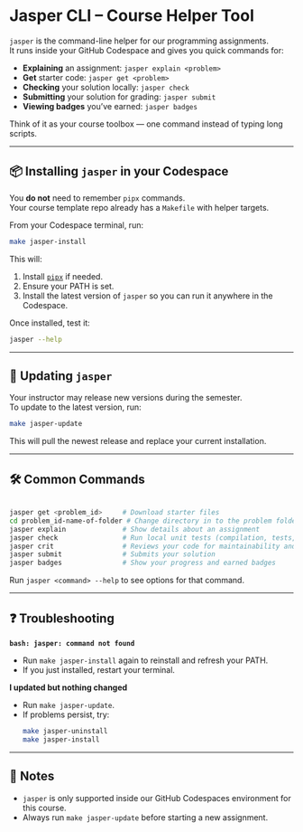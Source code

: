 # Jasper CLI – Course Helper Tool

`jasper` is the command-line helper for our programming assignments.  
It runs inside your GitHub Codespace and gives you quick commands for:

- **Explaining** an assignment: `jasper explain <problem>`
- **Get** starter code: `jasper get <problem>`
- **Checking** your solution locally: `jasper check`
- **Submitting** your solution for grading: `jasper submit`
- **Viewing badges** you’ve earned: `jasper badges`

Think of it as your course toolbox — one command instead of typing long scripts.

---

## 📦 Installing `jasper` in your Codespace

You **do not** need to remember `pipx` commands.  
Your course template repo already has a `Makefile` with helper targets.

From your Codespace terminal, run:

```bash
make jasper-install
```

This will:
1. Install [`pipx`](https://pypa.github.io/pipx/) if needed.
2. Ensure your PATH is set.
3. Install the latest version of `jasper` so you can run it anywhere in the Codespace.

Once installed, test it:

```bash
jasper --help
```

---

## 🔄 Updating `jasper`

Your instructor may release new versions during the semester.  
To update to the latest version, run:

```bash
make jasper-update
```

This will pull the newest release and replace your current installation.

---

## 🛠 Common Commands

```bash

jasper get <problem_id>     # Download starter files
cd problem_id-name-of-folder # Change directory in to the problem folder
jasper explain              # Show details about an assignment
jasper check                # Run local unit tests (compilation, tests, etc.)
jasper crit                 # Reviews your code for maintainability and readability (AI)
jasper submit               # Submits your solution
jasper badges               # Show your progress and earned badges
```

Run `jasper <command> --help` to see options for that command.

---

## ❓ Troubleshooting

**`bash: jasper: command not found`**  
- Run `make jasper-install` again to reinstall and refresh your PATH.  
- If you just installed, restart your terminal.

**I updated but nothing changed**  
- Run `make jasper-update`.  
- If problems persist, try:
  ```bash
  make jasper-uninstall
  make jasper-install
  ```

---

## 📌 Notes
- `jasper` is only supported inside our GitHub Codespaces environment for this course.
- Always run `make jasper-update` before starting a new assignment.
